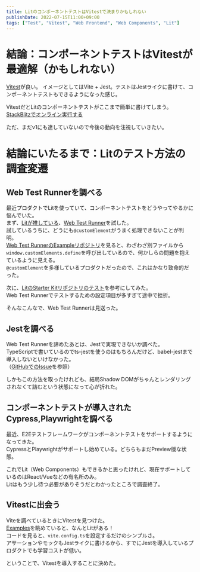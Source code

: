 ```yaml
---
title: LitのコンポーネントテストはVitestで決まりかもしれない
publishDate: 2022-07-15T11:00+09:00
tags: ["Test", "Vitest", "Web Frontend", "Web Components", "Lit"]
---
```


# 結論：コンポーネントテストはVitestが最適解（かもしれない）

[Vitest](https://vitest.dev/)が良い。
イメージとしてはVite + Jest。テストはJestライクに書けて、コンポーネントテストもできるようになった感じ。

VitestだとLitのコンポーネントテストがここまで簡単に書けてしまう。
[StackBlitzでオンライン実行する](https://stackblitz.com/fork/github/vitest-dev/vitest/tree/main/examples/lit?initialPath=__vitest__)

ただ、まだv1にも達していないので今後の動向を注視していきたい。

# 結論にいたるまで：Litのテスト方法の調査変遷

## Web Test Runnerを調べる

最近プロダクトでLitを使っていて、コンポーネントテストをどうやってやるかに悩んでいた。  
まず、[Litが推している](https://lit.dev/docs/tools/testing/#web-test-runner)、[Web Test Runner](https://modern-web.dev/docs/test-runner/overview/)を試した。  
試しているうちに、どうにも`@customElement`がうまく処理できないことが判明。  
[Web Test RunnerのExampleリポジトリ](https://github.com/modernweb-dev/example-projects/blob/master/lit-element-ts-esbuild/my-element.ts)を見ると、わざわざ別ファイルから`window.customElements.define`を呼び出しているので、何かしらの問題を抱えているように見える。  
`@customElement`を多様しているプロダクトだったので、これはかなり致命的だった。

次に、[LitのStarter Kitリポジトリのテスト](https://github.com/lit/lit-element-starter-ts/)を参考にしてみた。  
Web Test Runnerでテストするための設定項目が多すぎて途中で挫折。

そんなこんなで、Web Test Runnerは見送った。

## Jestを調べる

Web Test Runnerを諦めたあとは、Jestで実現できないか調べた。  
TypeScriptで書いているのでts-jestを使うのはもちろんだけど、babel-jestまで導入しないといけなかった。  
（[GitHubでのIssue](https://github.com/facebook/jest/issues/11783)を参照）

しかもこの方法を取ったけれども、結局Shadow DOMがちゃんとレンダリングされなくて詰むという状態になって心が折れた。

## コンポーネントテストが導入されたCypress,Playwrightを調べる

最近、E2Eテストフレームワークがコンポーネントテストをサポートするようになってきた。  
CypressとPlaywrightがサポートし始めている。どちらもまだPreview版な状態。

これでLit（Web Components）もできるかと思ったけれど、現在サポートしているのはReact/Vueなどの有名所のみ。  
Litはもう少し待つ必要がありそうだとわかったところで調査終了。

## Vitestに出会う

Viteを調べているときにVitestを見つけた。  
[Examples](https://vitest.dev/guide/#examples)を眺めていると、なんとLitがある！  
コードを見ると、`vite.config.ts`を設定するだけのシンプルさ。  
アサーションやモックもJestライクに書けるから、すでにJestを導入しているプロダクトでも学習コストが低い。

ということで、Vitestを導入することに決めた。

